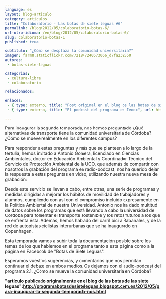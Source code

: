 ```yaml
---
language: es
layout: blog-articulo
category: articulos
title: "Colaboratorio - Las botas de siete leguas #6"
permalink: /blog/2012/05/colaboratorio-botas-6/
url-otro-idioma: /en/blog/2012/05/colaboratorio-botas-6/
slug: colaboratorio-botas-1
published: true

subtitulo: "¿Cómo se desplaza la comunidad universitaria?"
imagen: farm8.staticflickr.com/7218/7240573066_d7fa239550
autores: 
 - botas-siete-leguas

categorias:
 - cultura-libre
 - colaboratorio

relacionados:

enlaces:
 - { type: externo, title: "Post original en el blog de las botas de siete leguas", url: http://programabotasdesieteleguas.blogspot.com.es/2012/05/para-inaugurar-la-segunda-temporada-nos.html }
 - { type: externo, title: "El podcast del programa en Ivoox", url: http://www.ivoox.com/6-programa-como-se-desplaza-comunidad-audios-mp3_rf_1218662_1.html }

---
```


Para inaugurar la segunda temporada, nos hemos preguntado ¿Qué alternativas de transporte tiene la comunidad universitaria de Córdoba? ¿Cómo se mueve realmente en los diferentes campus? 

Para responder a estas preguntas y más que se planteen a lo largo de la tertulia, hemos invitado a Antonio Gomera, licenciado en Ciencias Ambientales, doctor en Educación Ambiental y Coordinador Técnico del Servicio de Protección Ambiental de la UCO, que además de compartir con nosotros la grabación del programa en radio-podcast, nos ha querido dejar la respuesta a estas preguntas en vídeo, utilizando nuestra nueva mesa de grabación: 

Desde este servicio se llevan a cabo, entre otras, una serie de programas y medidas dirigidas a mejorar los hábitos de movilidad de trabajadores y alumnos, cumpliendo con así con el compromiso incluido expresamente en la Política Ambiental de nuestra Universidad. Antonio nos ha dado multitud de datos sobre los programas que está llevando a cabo la universidad de Córdoba para fomentar el transporte sostenible y los retos futuros a los que se enfrenta ésta. Además, hemos hablado del carril bici a Rabanales, y de la red de autopistas ciclistas interurbanas que se ha inaugurado en Copenhagen.

Esta temporada vamos a subir toda la documentación posible sobre los temas de los que hablemos en el programa tanto a esta página como a la página en Facebook de "Botas de Siete Leguas". 

Esperamos vuestros sugerencias, y comentarios que nos permitan continuar el debate en ambos medios. Os dejamos con el audio-podcast del programa 2.1. ¿Cómo se mueve la comunidad universitaria en Córdoba?

__"artículo publicado originalmente en el blog de las botas de las siete leguas":http://programabotasdesieteleguas.blogspot.com.es/2012/05/para-inaugurar-la-segunda-temporada-nos.html__